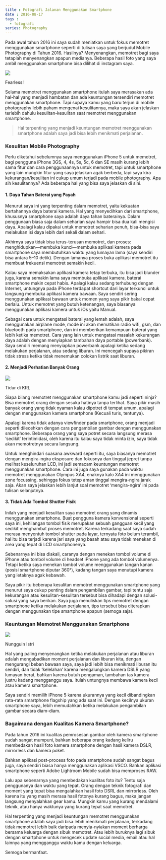 ```yaml
---
title : Fotografi Jalanan Menggunakan Smartphone
date : 2016-08-17
tags : 
  - fotografi
series: Photography
---
```


Pada awal tahun 2016 ini saya sudah meniatkan untuk fokus memotret menggunakan smartphone seperti di tulisan saya yang berjudul Mobile Photography di Tahun 2016. Hasilnya? Menyenangkan, memotret bagi saya tetaplah menyenangkan apapun medianya. Beberapa hasil foto yang saya ambil menggunakan smartphone bisa dilihat di instagram saya.  
  

![](https://1.bp.blogspot.com/--Ab_TXEa5vU/WajJx0Bu_lI/AAAAAAAAb7s/cPHBPCjlJGARQAK848ris1PFnJRJSo8FACLcBGAs/s1600/tumblr_on77lvJOck1u01euvo1_1280.jpg)

Fearless!

Selama memotret menggunakan smartphone itulah saya merasakan ada hal-hal yang menjadi hambatan dan ada keuntungan tersendiri memotret menggunakan smartphone. Tapi supaya kamu yang baru terjun di mobile photography lebih paham mengenai kesulitannya, maka saya akan jelaskan terlebih dahulu kesulitan-kesulitan saat memotret menggunakan smartphone.  
  

> Hal terpenting yang menjadi keuntungan memotret menggunakan smartphone adalah saya jadi bisa lebih menikmati perjalanan.

### Kesulitan Mobile Photography

Perlu diketahui sebelumnya saya menggunakan iPhone 5 untuk memotret, bagi pengguna iPhone 3GS, 4, 4s, 5s, 5c, 6 dan SE masih kurang lebih sama fitur dan cara penggunaannya untuk memotret, tapi untuk smartphone yang lain mungkin fitur yang saya jelaskan agak berbeda, tapi saya kira kekurangan/kesulitan ini cukup umum terjadi pada mobile photography. Apa sih kesulitannya? Ada beberapa hal yang bisa saya jelaskan di sini.  

#### 1. Daya Tahan Baterai yang Payah

Menurut saya ini yang terpenting dalam memotret, yaitu kekuatan bertahannya daya baterai kamera. Hal yang menyedihkan dari smartphone, khususnya smartphone saya adalah daya tahan baterainya. Dalam penggunaan biasa saja dalam seharian saya hampir bisa dua kali mengisi daya. Apalagi kalau dipakai untuk memotret seharian penuh, bisa-bisa saya melakukan isi daya lebih dari sekali dalam sehari.  
  
Akhirnya saya tidak bisa terus-terusan memotret, dan proses: menghidupkan—membuka kunci—membuka aplikasi kamera pada smartphone saya membutuhkan waktu yang lumayan lama (saya sendiri bisa antara 5–10 detik). Dengan lamanya proses buka aplikasi memotret itu membuat frekuensi memotret semakin kecil.  
  
Kalau saya memaksakan aplikasi kamera tetap terbuka, itu bisa jadi blunder juga, karena semakin lama saya membuka aplikasi kamera, baterai smartphone makin cepat habis. Apalagi kalau sedang terhubung dengan Internet, untungnya pada iPhone terdapat shortcut dari layar terkunci untuk langsung membuka aplikasi kamera bawaan. Saya sendiri sering menggunakan aplikasi bawaan untuk momen yang saya pikir bakal cepat berlalu. Untuk memotret yang butuh ketenangan, saya biasanya menggunakan aplikasi kamera untuk iOs yaitu Manual.  
  
Sebagai cara untuk mengatasi baterai yang lemah adalah, saya menggunakan airplane mode, mode ini akan mematikan radio wifi, gsm, dan bluetooth pada smartphone, dan ini memberikan kemampuan baterai yang lebih ketika memotret. Cara yang lain untuk mengatasi masalah kekurangan daya adalah dengan menyiapkan tambahan daya portable (powerbank). Saya sendiri memang menyiapkan powerbank apalagi ketika sedang melakukan perjalanan, atau sedang liburan. Ini mencegah supaya pikiran tidak stress ketika tidak menemukan colokan listrik saat liburan.  

#### 2. Menjadi Perhatian Banyak Orang

![](https://4.bp.blogspot.com/-YiPMgtuJfnk/WajJ-KUaisI/AAAAAAAAb7w/A-FHrrPc_LID196Nd_BycmYyI3PCaB82gCLcBGAs/s1600/tumblr_on77nu18Aw1u01euvo1_1280.jpg)

Tidur di KRL

Siapa bilang memotret menggunakan smartphone kamu jadi seperti ninja? Bisa memotret orang dengan sesuka hatinya tanpa terlihat. Saya pikir masih banyak orang yang tidak nyaman kalau dipotret di tempat umum, apalagi dengan menggunakan kamera smartphone (Kecuali turis, tentunya).

  
Apalagi karena tidak adanya viewfinder pada smartphone, orang menjadi seperti dilecehkan dengan cara pengambilan gambar dengan menggunakan smartphone. Beberapa orang yang saya potret secara langsung merasa ‘sedikit’ terintimidasi, oleh karena itu kalau saya tidak minta izin, saya tidak akan memotretnya secara langsung.  
  
Untuk menghindari suasana awkward seperti itu, saya biasanya memotret dengan mengira-ngira eksposure dan fokusnya dan tinggal jepret tanpa melihat keseluruhan LCD, ini jadi semacam keuntungan memotret menggunakan smartphone. Cara ini juga saya gunakan pada waktu memotret menggunakan Olympus XA4, enaknya kalo XA4 ini menggunakan zone focussing, sehingga fokus tetep aman tinggal mengira-ngira jarak saja. Akan saya jelaskan lebih lanjut soal memotret ‘mengira-ngira’ ini pada tulisan selanjutnya.  

#### 3. Tidak Ada Tombol Shutter Fisik

Inilah yang menjadi kesulitan saya memotret orang yang dinamis menggunakan smartphone. Buat pengguna kamera konvensional seperti saya ini, kehilangan tombol fisik merupakan sebuah gangguan kecil yang sedikit menghambat proses memotret. Karena terkadang saat saya sudah merasa menyentuh tombol shutter pada layar, ternyata foto belum terambil, hal itu bisa terjadi karena jari saya yang basah atau saya tidak menekan di area yang tepat di LCD smartphonenya.  
  
Sebenarnya ini bisa diakali, caranya dengan menekan tombol volume di iPhone atau tombol volume di headset iPhone yang ada tombol volumenya. Tetapi ketika saya menekan tombol volume menggunakan tangan kanan (posisi smartphone diputar 360°), kadang tangan saya menutupi kamera yang letaknya agak kebawah.  
  
Saya pikir itu beberapa kesulitan memotret menggunakan smartphone yang menurut saya cukup penting dalam pengambilan gambar, tapi tentu saja kekurangan atau kesulitan-kesulitan tersebut bisa dihadapi dengan solusi-solusi yang saya berikan. Saya juga menuliskan tips memotret dengan smartphone ketika melakukan perjalanan, tips tersebut bisa diterapkan dengan menggunakan tipe smartphone apapun (semoga saja).  

### Keuntungan Memotret Menggunakan Smartphone

![](https://1.bp.blogspot.com/-m4YcS9v5OnM/WajKPHbd7OI/AAAAAAAAb70/9CSdT8WZvqAvWqBlJ-YyVEHUN9IRWrJwgCLcBGAs/s1600/tumblr_on77bnGVth1u01euvo1_1280.jpg)

Nungguin Istri

Hal yang paling menyenangkan ketika melakukan perjalanan atau liburan adalah mengabadikan moment perjalanan dan liburan kita, dengan mengurangi beban bawaan saya, saya jadi lebih bisa menikmati liburan itu sendiri, dan tidak ‘kelelahan’ karena mengalungkan kamera DSLR yang lumayan berat, bahkan karena butuh pengaman, tambahan tas kamera justru kadang mengganggu saya. Itulah untungnya membawa kamera kecil atau kamera smartphone.

  
Saya sendiri memilih iPhone 5 karena ukurannya yang kecil dibandingkan rata-rata smartphone flagship yang ada saat ini. Dengan kecilnya ukuran smartphone saya, lebih memudahkan ketika melakukan pengambilan gambar secara diam-diam.  

### Bagaimana dengan Kualitas Kamera Smartphone?

Pada tahun 2016 ini kualitas pemrosesan gambar oleh kamera smartphone sudah sangat mumpuni, bahkan beberapa orang kadang keliru membedakan hasil foto kamera smartphone dengan hasil kamera DSLR, mirrorless dan kamera poket.  
  
Bahkan aplikasi post-process foto pada smartphone sudah sangat bagus juga, saya sendiri biasa hanya menggunakan aplikasi VSCO. Bahkan aplikasi smartphone seperti Adobe Lightroom Mobile sudah bisa memproses RAW.  
  
Lalu apa sebenarnya yang membedakan kualitas foto itu? Tentu saja penggunanya dan waktu yang tepat. Orang dengan teknik fotografi dan moment yang tepat bisa mengalahkan hasil foto DSRL dan mirrorless. Oleh karena itu yang masih merasa hasil fotonya kurang bagus, maka jangan langsung menyalahkan gear kamu. Mungkin kamu yang kurang mendalami teknik, atau hanya waktunya yang kurang tepat saat memotret.  
  
Hal terpenting yang menjadi keuntungan memotret menggunakan smartphone adalah saya jadi bisa lebih menikmati perjalanan, terkadang tidak memotret lebih baik daripada menyia-nyiakan moment berharga bersama keluarga dengan sibuk memotret. Atau lebih buruknya lagi sibuk dengan smartphone untuk mengecek update social media, email atau hal lainnya yang mengganggu waktu kamu dengan keluarga.  
  
Semoga bermanfaat.